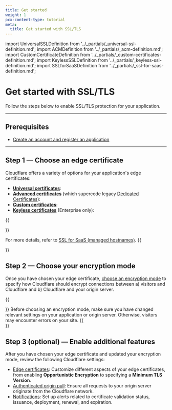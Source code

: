 ```yaml
---
title: Get started
weight: 1
pcx-content-type: tutorial
meta:
  title: Get started with SSL/TLS
---
```


import UniversalSSLDefinition from '../_partials/_universal-ssl-definition.md';
import ACMDefinition from '../_partials/_acm-definition.md';
import CustomCertificateDefinition from '../_partials/_custom-certificates-definition.md';
import KeylessSSLDefinition from '../_partials/_keyless-ssl-definition.md';
import SSLforSaaSDefinition from '../_partials/_ssl-for-saas-definition.md';

# Get started with SSL/TLS

Follow the steps below to enable SSL/TLS protection for your application.

---

## Prerequisites

- [Create an account and register an application](https://support.cloudflare.com/hc/articles/360059655691)

---

## Step 1 — Choose an edge certificate

Cloudflare offers a variety of options for your application's edge certificates:

- [**Universal certificates**](/ssl/edge-certificates/universal-ssl/): <UniversalSSLDefinition/>
- [**Advanced certificates**](/ssl/edge-certificates/advanced-certificate-manager/) (which supercede legacy [Dedicated Certificates](https://support.cloudflare.com/hc/articles/228009108)): <ACMDefinition/>
- [**Custom certificates**](/ssl/edge-certificates/custom-certificates/): <CustomCertificateDefinition/>
- [**Keyless certificates**](/ssl/keyless-ssl/) (Enterprise only): <KeylessSSLDefinition/>

{{<Aside type="note" header="Note:">}} <SSLforSaaSDefinition />

For more details, refer to [SSL for SaaS (managed hostnames)](/ssl/ssl-for-saas/).
{{</Aside>}}

## Step 2 — Choose your encryption mode

Once you have chosen your edge certificate, [choose an encryption mode](/ssl/origin-configuration/ssl-modes/) to specify how Cloudflare should encrypt connections between a) visitors and Cloudflare and b) Cloudflare and your origin server.

{{<Aside type="warning" header="Warning:">}}
Before choosing an encryption mode, make sure you have changed relevant settings on your application or origin server. Otherwise, visitors may encounter errors on your site.
{{</Aside>}}

## Step 3 (optional) — Enable additional features

After you have chosen your edge certificate and updated your encryption mode, review the following Cloudflare settings:

- [Edge certificates](/ssl/edge-certificates/additional-options/): Customize different aspects of your edge certificates, from enabling **Opportunistic Encryption** to specifying a **Minimum TLS Version**.
- [Authenticated origin pull](/ssl/origin-configuration/authenticated-origin-pull/): Ensure all requests to your origin server originate from the Cloudflare network.
- [Notifications](/ssl/notifications/): Set up alerts related to certificate validation status, issuance, deployment, renewal, and expiration.
